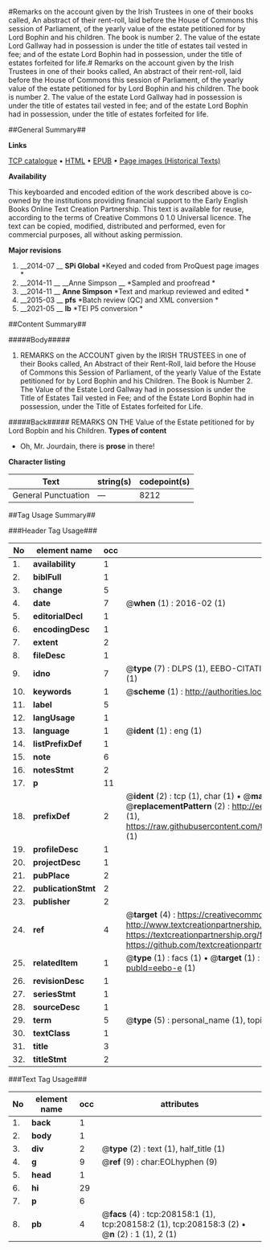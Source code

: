 #Remarks on the account given by the Irish Trustees in one of their books called, An abstract of their rent-roll, laid before the House of Commons this session of Parliament, of the yearly value of the estate petitioned for by Lord Bophin and his children.  The book is number 2.  The value of the estate Lord Gallway had in possession is under the title of estates tail vested in fee; and of the estate Lord Bophin had in possession, under the title of estates forfeited for life.#
Remarks on the account given by the Irish Trustees in one of their books called, An abstract of their rent-roll, laid before the House of Commons this session of Parliament, of the yearly value of the estate petitioned for by Lord Bophin and his children.  The book is number 2.  The value of the estate Lord Gallway had in possession is under the title of estates tail vested in fee; and of the estate Lord Bophin had in possession, under the title of estates forfeited for life.

##General Summary##

**Links**

[TCP catalogue](http://www.ota.ox.ac.uk/tcp/)  • 
[HTML](http://tei.it.ox.ac.uk/tcp/Texts-HTML/free/B43/B43809.html)  • 
[EPUB](http://tei.it.ox.ac.uk/tcp/Texts-EPUB/free/B43/B43809.epub) • 
[Page images (Historical Texts)](https://historicaltexts.jisc.ac.uk/eebo-297426166e)

**Availability**

This keyboarded and encoded edition of the work described above is co-owned by the
    institutions providing financial support to the Early English Books Online Text Creation
    Partnership. This text is available for reuse, according to the terms of  Creative Commons 0 1.0 Universal
    licence. The text can be copied, modified, distributed and performed, even for commercial
    purposes, all without asking permission.

**Major revisions**

1. __2014-07 __ __SPi Global__ *Keyed and coded from ProQuest page images *
1. __2014-11 __ __Anne Simpson __ *Sampled and proofread *
1. __2014-11 __ __Anne Simpson__ *Text and markup reviewed and edited *
1. __2015-03 __ __pfs__ *Batch review (QC) and XML conversion *
1. __2021-05 __ __lb__ *TEI P5 conversion *

##Content Summary##

#####Body#####

1. REMARKS on the ACCOUNT given by the IRISH TRUSTEES in one of their Books called, An Abstract of their Rent-Roll, laid before the House of Commons this Session of Parliament, of the yearly Value of the Estate petitioned for by Lord Bophin and his Children. The Book is Number 2. The Value of the Estate Lord Gallway had in possession is under the Title of Estates Tail vested in Fee; and of the Estate Lord Bophin had in possession, under the Title of Estates forfeited for Life.

#####Back#####
REMARKS ON THE Value of the Estate petitioned for by Lord Bopbin and his Children.
**Types of content**

  * Oh, Mr. Jourdain, there is **prose** in there!

**Character listing**


|Text|string(s)|codepoint(s)|
|---|---|---|
|General Punctuation|—|8212|

##Tag Usage Summary##

###Header Tag Usage###

|No|element name|occ|attributes|
|---|---|---|---|
|1.|__availability__|1||
|2.|__biblFull__|1||
|3.|__change__|5||
|4.|__date__|7| @__when__ (1) : 2016-02 (1)|
|5.|__editorialDecl__|1||
|6.|__encodingDesc__|1||
|7.|__extent__|2||
|8.|__fileDesc__|1||
|9.|__idno__|7| @__type__ (7) : DLPS (1), EEBO-CITATION (1), VID (1), EEBO-PROQUEST (1), OCLC (2), STC (1)|
|10.|__keywords__|1| @__scheme__ (1) : http://authorities.loc.gov/ (1)|
|11.|__label__|5||
|12.|__langUsage__|1||
|13.|__language__|1| @__ident__ (1) : eng (1)|
|14.|__listPrefixDef__|1||
|15.|__note__|6||
|16.|__notesStmt__|2||
|17.|__p__|11||
|18.|__prefixDef__|2| @__ident__ (2) : tcp (1), char (1)  •  @__matchPattern__ (2) : ([0-9\-]+):([0-9IVX]+) (1), (.+) (1)  •  @__replacementPattern__ (2) : http://eebo.chadwyck.com/downloadtiff?vid=$1&page=$2 (1), https://raw.githubusercontent.com/textcreationpartnership/Texts/master/tcpchars.xml#$1 (1)|
|19.|__profileDesc__|1||
|20.|__projectDesc__|1||
|21.|__pubPlace__|2||
|22.|__publicationStmt__|2||
|23.|__publisher__|2||
|24.|__ref__|4| @__target__ (4) : https://creativecommons.org/publicdomain/zero/1.0/ (1), http://www.textcreationpartnership.org/docs/. (1), https://textcreationpartnership.org/faq/#faq05 (1), https://github.com/textcreationpartnership (1)|
|25.|__relatedItem__|1| @__type__ (1) : facs (1)  •  @__target__ (1) : https://data.historicaltexts.jisc.ac.uk/view?pubId=eebo-e (1)|
|26.|__revisionDesc__|1||
|27.|__seriesStmt__|1||
|28.|__sourceDesc__|1||
|29.|__term__|5| @__type__ (5) : personal_name (1), topical_term (3), geographic_name (1)|
|30.|__textClass__|1||
|31.|__title__|3||
|32.|__titleStmt__|2||


###Text Tag Usage###

|No|element name|occ|attributes|
|---|---|---|---|
|1.|__back__|1||
|2.|__body__|1||
|3.|__div__|2| @__type__ (2) : text (1), half_title (1)|
|4.|__g__|9| @__ref__ (9) : char:EOLhyphen (9)|
|5.|__head__|1||
|6.|__hi__|29||
|7.|__p__|6||
|8.|__pb__|4| @__facs__ (4) : tcp:208158:1 (1), tcp:208158:2 (1), tcp:208158:3 (2)  •  @__n__ (2) : 1 (1), 2 (1)|
